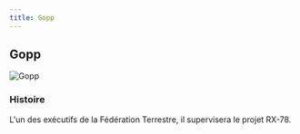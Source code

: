 ```yaml
---
title: Gopp
---
```


Gopp
----


![Gopp](/images/stories/saga/origin/persos/gopp.png)




### Histoire


L'un des exécutifs de la Fédération Terrestre, il supervisera le projet RX-78. 


